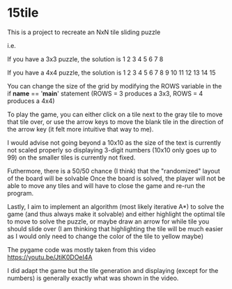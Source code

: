 # 15tile
This is a project to recreate an NxN tile sliding puzzle

i.e.

If you have a 3x3 puzzle, the solution is
1 2 3
4 5 6
7 8 

If you have a 4x4 puzzle, the solution is
1  2  3  4
5  6  7  8
9  10 11 12
13 14 15  

You can change the size of the grid by modifying the ROWS variable in the if __name__ == '__main__' statement
(ROWS = 3 produces a 3x3, ROWS = 4 produces a 4x4)

To play the game, you can either click on a tile next to the gray tile to move that tile over, or use the arrow keys
to move the blank tile in the direction of the arrow key (it felt more intuitive that way to me).

I would advise not going beyond a 10x10 as the size of the text is currently not scaled properly so displaying
3-digit numbers (10x10 only goes up to 99) on the smaller tiles is currently not fixed.

Futhermore, there is a 50/50 chance (I think) that the "randomized" layout of the board will be solvable
Once the board is solved, the player will not be able to move any tiles and will have to close the game and re-run the program.

Lastly, I aim to implement an algorithm (most likely iterative A*) to solve the game (and thus always make it solvable) and either
highlight the optimal tile to move to solve the puzzle, or maybe draw an arrow for while tile you should slide over
(I am thinking that highlighting the tile will be much easier as I would only need to change the color of the tile to yellow maybe)

The pygame code was mostly taken from this video
https://youtu.be/JtiK0DOeI4A

I did adapt the game but the tile generation and displaying (except for the numbers) is generally exactly what was shown in the video.